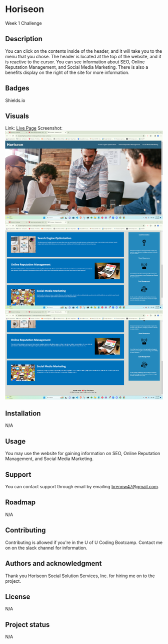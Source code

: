 # Horiseon
Week 1 Challenge

## Description
You can click on the contents inside of the header, and it will take you to the menu that you chose. The header is located at the top of the website, and it is reactive to the cursor. You can see information about SEO, Online Reputation Management, and Social Media Marketing. There is also a benefits display on the right of the site for more information.

## Badges
Shields.io

## Visuals
Link: <a href="https://bwater47.github.io/Week-1-Challenge/">Live Page</a>
Screenshot: 
<img src="assets/images/Live-Page-1.png" alt="live page 1">
<img src="assets/images/Live-Page-2.png" alt="live page 2">
<img src="assets/images/Live-Page-3.png" alt="live page 3">

## Installation
N/A

## Usage
You may use the website for gaining information on SEO, Online Reputation Management, and Social Media Marketing.

## Support
You can contact support through email by emailing brennw47@gmail.com.

## Roadmap
N/A

## Contributing
Contributing is allowed if you're in the U of U Coding Bootcamp. Contact me on on the slack channel for information.

## Authors and acknowledgment
Thank you Horiseon Social Solution Services, Inc. for hiring me on to the project.

## License
N/A

## Project status
N/A
